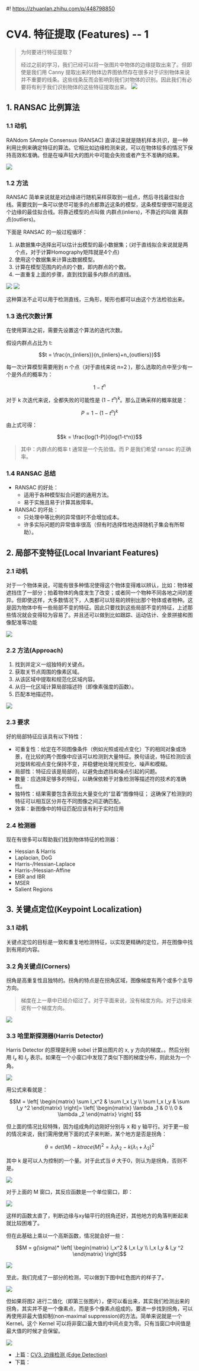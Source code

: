 #! https://zhuanlan.zhihu.com/p/448798850
# CV4. 特征提取 (Features) -- 1

> 为何要进行特征提取？
> 
> 经过之前的学习，我们已经可以将一张图片中物体的边缘提取出来了。但即使是我们用 Canny 提取出来的物体边界图依然存在很多对于识别物体来说并不重要的线条。这些线条反而会影响到我们对物体的识别。因此我们有必要将有利于我们识别物体的这些特征提取出来。
> ![ ](pics/C.png)

## 1. RANSAC 比例算法

### 1.1 动机

RANdom SAmple Consensus (RANSAC) 直译过来就是随机样本共识，是一种利用比例来确定特征的算法。它相比如边缘检测来说，可以在物体较多的情况下保持高效和准确。但是在噪声较大的图片中可能会失败或者产生不准确的结果。

![ ](pics/lines.png)

### 1.2 方法

RANSAC 简单来说就是对边缘进行随机采样获取到一组点，然后寻找最佳拟合线。需要找到一条可以使尽可能多的点都靠近这条的模型，这条模型便很可能是这个边缘的最佳拟合线。将靠近模型的点叫做 内群点(inliers)，不靠近的叫做 离群点(outliers)。

下面是 RANSAC 的一般过程循环：

1. 从数据集中选择出可以估计出模型的最小数据集；(对于直线拟合来说就是两个点，对于计算Homography矩阵就是4个点)
2. 使用这个数据集来计算出数据模型。
3. 计算在模型范围内的点的个数，即内群点的个数。
4. 一直重复上面的步骤，直到找到最多内群点的直线。

![ ](pics/ransac.png)
![ ](pics/sansac2.png)

这种算法不止可以用于检测直线，三角形，矩形也都可以由这个方法检验出来。

### 1.3 迭代次数计算

在使用算法之前，需要先设置这个算法的迭代次数。

假设内群点占比为 t:

$$t = \frac{n_{inliers}}{n_{inliers}+n_{outliers}}$$

每一次计算模型需要用到 n 个点（对于直线来说 n=2 )，那么选取的点中至少有一个是外点的概率为：

$$1-t^n$$

对于 k 次迭代来说，全都失败的可能性是 $(1-t^n)^k$。那么正确采样的概率就是：

$$P = 1-(1-t^n)^k$$

由上式可得：

$$k = \frac{log(1-P)}{log(1-t^n)}$$

> 其中：内群点的概率 t 通常是一个先验值。而 P 是我们希望 ransac 的正确率。

### 1.4 RANSAC 总结

- RANSAC 的好处：
  - 适用于各种模型拟合问题的通用方法。
  - 易于实施且易于计算其故障率。
- RANSAC 的坏处：
  - 只处理中等比例的异常值时不会增加成本。
  - 许多实际问题的异常值率很高（但有时选择性地选择随机子集会有所帮助）。

## 2. 局部不变特征(Local Invariant Features)

### 2.1 动机

对于一个物体来说，可能有很多种情况使得这个物体变得难以辨认，比如：物体被遮挡住了一部分；拍着物体的角度发生了改变；或者同一个物种不同各地之间的差异。但即使这样，大多数情况下，人类都可以轻易的辨别出那个物体或者物种。这是因为物体中有一些局部不变的特征。因此只要找到这些局部不变的特征，上述那些情况就会变得较为容易了。并且还可以做到比如跟踪、运动估计、全景拼接和图像配准等功能

![ ](pics/Image_matching.png)

### 2.2 方法(Approach)

1. 找到并定义一组独特的关键点。
2. 获取关节点周围的像素区域。
3. 从该区域中提取和规范化区域内容。
4. 从归一化区域计算局部描述符（即像素强度的函数）。
5. 匹配本地描述符。

![ ](pics/goal.png)

### 2.3 要求

好的局部特征应该具有以下特性：
- 可重复性：给定在不同图像条件（例如光照或视点变化）下的相同对象或场景，在比较的两个图像中应该可以检测到大量特征。换句话说，特征检测应该对旋转和视点变化保持不变，并稳健地处理光照变化、噪声和模糊。
- 局部性：特征应该是局部的，以避免由遮挡和噪点引起的问题。
- 数量：应选择足够多的特征，以确保依赖于对象检测等描述符的技术的准确性。
- 独特性：结果需要包含表现出大量变化的“显着”图像特征； 这确保了检测到的特征可以相互区分并在不同图像之间正确匹配。
- 效率：新图像中的特征匹配应该有利于实时应用

### 2.4 检测器

现在有很多可以帮助我们找到物体特征的检测器：

- Hessian & Harris
- Laplacian, DoG
- Harris-/Hessian-Laplace
- Harris-/Hessian-Affine
- EBR and IBR 
- MSER
- Salient Regions

## 3. 关键点定位(Keypoint Localization)

### 3.1 动机

关键点定位的目标是一致和重复地检测特征，以实现更精确的定位，并在图像中找到有用的内容。

### 3.2 角关键点(Corners)

拐角是高重复性且独特的。拐角的特点是在拐角区域，图像梯度有两个或多个主导方向。

> 梯度在上一章中已经介绍过了。对于平面来说，没有梯度方向。对于边缘来说有一个梯度方向。

![ ](pics/corners.png)

### 3.3 哈里斯探测器(Harris Detector)

Harris Detector 的原理是利用 sobel 计算出图片的 x, y 方向的梯度。。然后分别用 $I_x$ 和 $I_y$ 表示。如果在一个小窗口中发现了类似下图的梯度分布，则此处为一个角。

![ ](./pics/corner.png)

用公式来看就是：

$$M = \left[
    \begin{matrix}
        \sum I_x^2 & \sum I_x I_y \\
        \sum I_x I_y & \sum I_y ^2
    \end{matrix}
    \right]=
   \left[
    \begin{matrix}
         \lambda _1 & 0 \\
        0 & \lambda _2
    \end{matrix}
    \right] $$

但上面的情况比较特殊，因为组成角的边刚好分别与 x 和 y 轴平行。对于更一般的情况来说，我们需用使用下面的式子来判断，某个地方是否是拐角：

$$\theta = det(M) - k trace(M)^2 = \lambda _1\lambda _2 - k(\lambda _1 + \lambda _2)^2$$

其中 k 是可以人为控制的一个量。对于此式当 $\theta$ 大于0，则认为是拐角，否则不是。

![ ](pics/Corner_Response_Function.png)

对于上面的 M 窗口，其反应函数是一个单位窗口，即：

![ ](pics/option1.png)

这样的函数太直了，判断边缘与xy轴平行的拐角还好，其他地方的角落判断起来就比较困难了。

但在此基础上乘以一个高斯函数，情况就会好一些：

$$M = g(\sigma)*
\left[
    \begin{matrix}
        I_x^2 &  I_x I_y \\
        I_x I_y &  I_y ^2  
    \end{matrix}
\right]$$

![ ](pics/option2.png)

至此，我们完成了一部分的检测，可以做到下图中红色图片的样子了。

![ ](pics/harris_corner_process.png)

但如果将图2 进行二值化（即第三张图片），便可以看出来，其实我们检测出来的拐角，其实并不是一个像素点，而是多个像素点组成的。要进一步找到拐角，可以再使用非最大值抑制(non-maximal suppression)的方法。简单来说就是一个 Kernel。这个 Kernel 可以将非窗口最大值的中间点变为零。只有当窗口中间值是最大值的时候才会保留。

![ ](pics/non-maximal_suppression.png)

- 上篇：[CV3. 边缘检测 (Edge Detection)](https://zhuanlan.zhihu.com/p/446867045)
- 下篇：[]()


